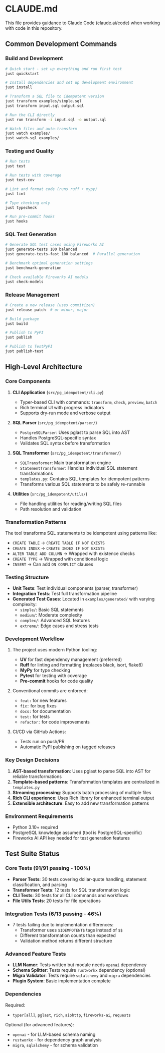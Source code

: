 # CLAUDE.md

This file provides guidance to Claude Code (claude.ai/code) when working with code in this repository.

## Common Development Commands

### Build and Development

```bash
# Quick start - set up everything and run first test
just quickstart

# Install dependencies and set up development environment
just install

# Transform a SQL file to idempotent version
just transform examples/simple.sql
just transform input.sql output.sql

# Run the CLI directly
just run transform -i input.sql -o output.sql

# Watch files and auto-transform
just watch examples/
just watch-sql examples/
```

### Testing and Quality

```bash
# Run tests
just test

# Run tests with coverage
just test-cov

# Lint and format code (runs ruff + mypy)
just lint

# Type checking only
just typecheck

# Run pre-commit hooks
just hooks
```

### SQL Test Generation

```bash
# Generate SQL test cases using Fireworks AI
just generate-tests 100 balanced
just generate-tests-fast 100 balanced  # Parallel generation

# Benchmark optimal generation settings
just benchmark-generation

# Check available Fireworks AI models
just check-models
```

### Release Management

```bash
# Create a new release (uses commitizen)
just release patch  # or minor, major

# Build package
just build

# Publish to PyPI
just publish

# Publish to TestPyPI
just publish-test
```

## High-Level Architecture

### Core Components

1. **CLI Application** (`src/pg_idempotent/cli.py`)
   - Typer-based CLI with commands: `transform`, `check`, `preview`, `batch`
   - Rich terminal UI with progress indicators
   - Supports dry-run mode and verbose output

2. **SQL Parser** (`src/pg_idempotent/parser/`)
   - `PostgreSQLParser`: Uses pglast to parse SQL into AST
   - Handles PostgreSQL-specific syntax
   - Validates SQL syntax before transformation

3. **SQL Transformer** (`src/pg_idempotent/transformer/`)
   - `SQLTransformer`: Main transformation engine
   - `StatementTransformer`: Handles individual SQL statement transformations
   - `templates.py`: Contains SQL templates for idempotent patterns
   - Transforms various SQL statements to be safely re-runnable

4. **Utilities** (`src/pg_idempotent/utils/`)
   - File handling utilities for reading/writing SQL files
   - Path resolution and validation

### Transformation Patterns

The tool transforms SQL statements to be idempotent using patterns like:
- `CREATE TABLE` → `CREATE TABLE IF NOT EXISTS`
- `CREATE INDEX` → `CREATE INDEX IF NOT EXISTS`
- `ALTER TABLE ADD COLUMN` → Wrapped with existence checks
- `CREATE TYPE` → Wrapped with conditional logic
- `INSERT` → Can add `ON CONFLICT` clauses

### Testing Structure

- **Unit Tests**: Test individual components (parser, transformer)
- **Integration Tests**: Test full transformation pipeline
- **Generated Test Cases**: Located in `examples/generated/` with varying complexity:
  - `simple/`: Basic SQL statements
  - `medium/`: Moderate complexity
  - `complex/`: Advanced SQL features
  - `extreme/`: Edge cases and stress tests

### Development Workflow

1. The project uses modern Python tooling:
   - **UV** for fast dependency management (preferred)
   - **Ruff** for linting and formatting (replaces black, isort, flake8)
   - **MyPy** for type checking
   - **Pytest** for testing with coverage
   - **Pre-commit** hooks for code quality

2. Conventional commits are enforced:
   - `feat:` for new features
   - `fix:` for bug fixes
   - `docs:` for documentation
   - `test:` for tests
   - `refactor:` for code improvements

3. CI/CD via GitHub Actions:
   - Tests run on push/PR
   - Automatic PyPI publishing on tagged releases

### Key Design Decisions

1. **AST-based transformation**: Uses pglast to parse SQL into AST for reliable transformations
2. **Template-based patterns**: Transformation templates are centralized in `templates.py`
3. **Streaming processing**: Supports batch processing of multiple files
4. **Rich CLI experience**: Uses Rich library for enhanced terminal output
5. **Extensible architecture**: Easy to add new transformation patterns

### Environment Requirements

- Python 3.10+ required
- PostgreSQL knowledge assumed (tool is PostgreSQL-specific)
- Fireworks AI API key needed for test generation features

## Test Suite Status

### Core Tests (91/91 passing - 100%)
- **Parser Tests**: 30 tests covering dollar-quote handling, statement classification, and parsing
- **Transformer Tests**: 12 tests for SQL transformation logic
- **CLI Tests**: 30 tests for all CLI commands and workflows
- **File Utils Tests**: 20 tests for file operations

### Integration Tests (6/13 passing - 46%)
- 7 tests failing due to implementation differences:
  - Transformer uses `$IDEMPOTENT$` tags instead of `$$`
  - Different transformation counts than expected
  - Validation method returns different structure

### Advanced Feature Tests
- **LLM Namer**: Tests written but module needs `openai` dependency
- **Schema Splitter**: Tests require `rustworkx` dependency (optional)
- **Migra Validator**: Tests require `sqlalchemy` and `migra` dependencies
- **Plugin System**: Basic implementation complete

### Dependencies
Required:
- `typer[all]`, `pglast`, `rich`, `aiohttp`, `fireworks-ai`, `requests`

Optional (for advanced features):
- `openai` - for LLM-based schema naming
- `rustworkx` - for dependency graph analysis
- `migra`, `sqlalchemy` - for schema validation